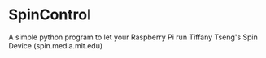 # SpinControl
A simple python program to let your Raspberry Pi run Tiffany Tseng's Spin Device (spin.media.mit.edu)

